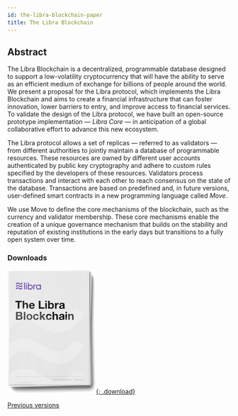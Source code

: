 ```yaml
---
id: the-libra-blockchain-paper
title: The Libra Blockchain
---
```


<!-- hide the table of contents --><style>.toc-headings {display: none !important; visibility: hidden !important;}</style>

## Abstract

The Libra Blockchain is a decentralized, programmable database designed to support a low-volatility cryptocurrency that will have the ability to serve as an efficient medium of exchange for billions of people around the world. We present a proposal for the Libra protocol, which implements the Libra Blockchain and aims to create a financial infrastructure that can foster innovation, lower barriers to entry, and improve access to financial services. To validate the design of the Libra protocol, we have built an open-source prototype implementation — *Libra Core* — in anticipation of a global collaborative effort to advance this new ecosystem.

The Libra protocol allows a set of replicas — referred to as validators — from different authorities to jointly maintain a database of programmable resources. These resources are owned by different user accounts authenticated by public key cryptography and adhere to custom rules specified by the developers of these resources. Validators process transactions and interact with each other to reach consensus on the state of the database. Transactions are based on predefined and, in future versions, user-defined smart contracts in a new programming language called *Move*.

We use Move to define the core mechanisms of the blockchain, such as the currency and validator membership. These core mechanisms enable the creation of a unique governance mechanism that builds on the stability and reputation of existing institutions in the early days but transitions to a fully open system over time.


### Downloads

[![The Libra Blockchain PDF Download](assets/illustrations/libra-blockchain-pdf.png){: .download}](assets/papers/the-libra-blockchain-2019-09-26.pdf)

<a href="/papers">Previous versions</a>
